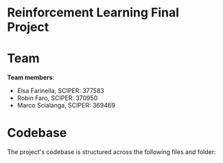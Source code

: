 # Reinforcement Learning Final Project

# Team
**Team members**:
  - Elsa Farinella, SCIPER: 377583
  - Robin Faro, SCIPER: 370950
  - Marco Scialanga, SCIPER: 369469

# Codebase
The project's codebase is structured across the following files and folder:

